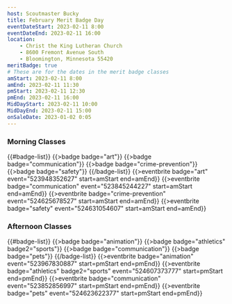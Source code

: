 ```yaml
---
host: Scoutmaster Bucky
title: February Merit Badge Day
eventDateStart: 2023-02-11 8:00
eventDateEnd: 2023-02-11 16:00
location:
    - Christ the King Lutheran Church
    - 8600 Fremont Avenue South
    - Bloomington, Minnesota 55420
meritBadge: true
# These are for the dates in the merit badge classes
amStart: 2023-02-11 8:00
amEnd: 2023-02-11 11:30
pmStart: 2023-02-11 12:30
pmEnd: 2023-02-11 16:00
MidDayStart: 2023-02-11 10:00
MidDayEnd: 2023-02-11 15:00
onSaleDate: 2023-01-02 0:05
---
```

### Morning Classes

{{#badge-list}}
{{>badge badge="art"}}
{{>badge badge="communication"}}
{{>badge badge="crime-prevention"}}
{{>badge badge="safety"}}
{{/badge-list}}
{{>eventbrite badge="art" event="523948352627" start=amStart end=amEnd}}
{{>eventbrite badge="communication" event="523845244227" start=amStart end=amEnd}}
{{>eventbrite badge="crime-prevention" event="524625678527" start=amStart end=amEnd}}
{{>eventbrite badge="safety" event="524631054607" start=amStart end=amEnd}}


### Afternoon Classes

{{#badge-list}}
{{>badge badge="animation"}}
{{>badge badge="athletics" badge2="sports"}}
{{>badge badge="communication"}}
{{>badge badge="pets"}}
{{/badge-list}}
{{>eventbrite badge="animation" event="523967830887" start=pmStart end=pmEnd}}
{{>eventbrite badge="athletics" badge2="sports" event="524607373777" start=pmStart end=pmEnd}}
{{>eventbrite badge="communication" event="523852856997" start=pmStart end=pmEnd}}
{{>eventbrite badge="pets" event="524623622377" start=pmStart end=pmEnd}}
